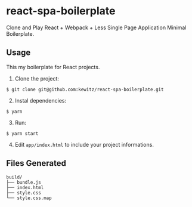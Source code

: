 # react-spa-boilerplate
Clone and Play React + Webpack + Less Single Page Application Minimal Boilerplate.

## Usage

This my boilerplate for React projects.

1. Clone the project:
```
$ git clone git@github.com:kewitz/react-spa-boilerplate.git
```

2. Instal dependencies:
```
$ yarn
```

3. Run:
```
$ yarn start
```

4. Edit `app/index.html` to include your project informations.

## Files Generated

```
build/
├── bundle.js
├── index.html
├── style.css
└── style.css.map
```

